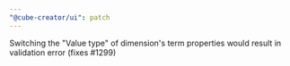 ```yaml
---
"@cube-creator/ui": patch
---
```


Switching the "Value type" of dimension's term properties would result in validation error (fixes #1299)
